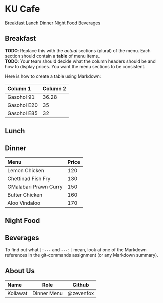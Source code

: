 # KU Cafe

[Breakfast](#breakfast)
[Lanch](#lanch)
[Dinner](#dinner)
[Night Food](#nightfood)
[Beverages](#beverages)

## Breakfast

**TODO**: Replace this with the _actual_ sections (plural) of the menu. Each section should contain a **table** of menu items..  
**TODO**: Your team should decide what the column headers should be and how to display prices. You want the menu sections to be consistent.

Here is how to create a table using Markdown:

| Column 1    | Column 2 |
| :---------- | -------- |
| Gasohol 91  | 36.28    |
| Gasohol E20 | 35       |
| Gasohol E85 | 32       |

## Lunch

## Dinner

| Menu                  | Price |
| :-------------------- | ----- |
| Lemon Chicken         | 120   |
| Chettinad Fish Fry    | 130   |
| GMalabari Prawn Curry | 150   |
| Butter Chicken        | 160   |
| Aloo Vindaloo         | 170   |

## Night Food

## Beverages

To find out what `|:---` and `---:|` mean, look at one of the Markdown references in the git-commands assignment
(or any Markdown summary).

## About Us

| Name     | Role        | Github    |
| :------- | ----------- | --------- |
| Kollawat | Dinner Menu | @zevenfox |
